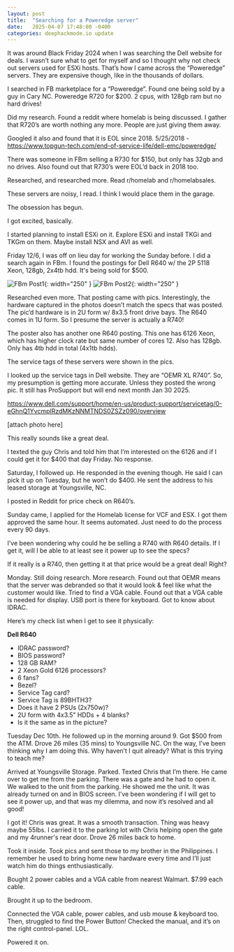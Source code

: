```yaml
---
layout: post
title:  "Searching for a Poweredge server"
date:   2025-04-07 17:48:00 -0400
categories: deephackmode.io update
---
```

It was around Black Friday 2024 when I was searching the Dell website for deals.  I wasn't sure what to get for myself and so I thought why not check out servers used for ESXi hosts.  That’s how I came across the “Poweredge” servers.  They are expensive though, like in the thousands of dollars.

I searched in FB marketplace for a “Poweredge”.  Found one being sold by a guy in Cary NC.  Poweredge R720 for $200.  2 cpus, with 128gb ram but no hard drives!  

Did my research.  Found a reddit where homelab is being discussed.  I gather that R720’s are worth nothing any more.  People are just giving them away.  

Googled it also and found that it is EOL since 2018. 5/25/2018 - https://www.topgun-tech.com/end-of-service-life/dell-emc/poweredge/ 

There was someone in FBm selling a R730 for $150, but only has 32gb and no drives.  Also found out that R730’s were EOL’d back in 2018 too.  

Researched, and researched more.  Read r/homelab and r/homelabsales.

These servers are noisy, I read.  I think I would place them in the garage.

The obsession has begun.

I got excited, basically.  

I started planning to install ESXi on it.  Explore ESXi and install TKGi and TKGm on them.  Maybe install NSX and AVI as well.

Friday 12/6, I was off on lieu day for working the Sunday before.  I did a search again in FBm.  I found the postings for Dell R640 w/ the 2P 5118 Xeon, 128gb, 2x4tb hdd.  It's being sold for $500.

![FBm Post1](/assets/images/FBpost1.png "FBm Post1"){: width="250" }
![FBm Post2](/assets/images/FBpost2.png "FBm Post2"){: width="250" }

Researched even more.  That posting came with pics.  Interestingly, the hardware captured in the photos doesn’t match the specs that was posted.  The pic’d hardware is in 2U form w/ 8x3.5 front drive bays.  The R640 comes in 1U form.  So I presume the server is actually a R740!  

The poster also has another one R640 posting.  This one has 6126 Xeon, which has higher clock rate but same number of cores 12.  Also has 128gb.  Only has 4tb hdd in total (4x1tb hdds).

The service tags of these servers were shown in the pics.

I looked up the service tags in Dell website.  They are “OEMR XL R740”.  So, my presumption is getting more accurate.  Unless they posted the wrong pic.   It still has ProSupport but will end next month Jan 30 2025.

https://www.dell.com/support/home/en-us/product-support/servicetag/0-eGhnQ1YvcmplRzdMKzNNMTNDS0ZSZz090/overview 

[attach photo here]

This really sounds like a great deal.

I texted the guy Chris and told him that I’m interested on the 6126 and if I could get it for $400 that day Friday.  No response.

Saturday, I followed up.  He responded in the evening though.  He said I can pick it up on Tuesday, but he won’t do $400.  He sent the address to his leased storage at Youngsville, NC.

I posted in Reddit for price check on R640’s.

Sunday came, I applied for the Homelab license for VCF and ESX.  I got them approved the same hour.  It seems automated.  Just need to do the process every 90 days.

I’ve been wondering why could he be selling a R740 with R640 details.  If I get it, will I be able to at least see it power up to see the specs?

If it really is a R740, then getting it at that price would be a great deal! Right?

Monday.  Still doing research.  More research.  Found out that OEMR means that the server was debranded so that it would look & feel like what the customer would like.  Tried to find a VGA cable.  Found out that a VGA cable is needed for display.  USB port is there for keyboard.  Got to know about IDRAC.

Here’s my check list when I get to see it physically:

**Dell R640**

- IDRAC password?
- BIOS password?
- 128 GB RAM?
- 2 Xeon Gold 6126 processors?
- 6 fans?
- Bezel?
- Service Tag card?
- Service Tag is 89BHTH3?
- Does it have 2 PSUs (2x750w)?
- 2U form with 4x3.5” HDDs + 4 blanks?
- Is it the same as in the picture?

Tuesday Dec 10th.  He followed up in the morning around 9.  Got $500 from the ATM.  Drove 26 miles (35 mins) to Youngsville NC.  On the way, I’ve been thinking why I am doing this.  Why haven’t I quit already?  What is this trying to teach me?

Arrived at Youngsville Storage.  Parked.  Texted Chris that I’m there.  He came over to get me from the parking.  There was a gate and he had to open it.  We walked to the unit from the parking.  He showed me the unit.  It was already turned on and in BIOS screen.  I’ve been wondering if I will get to see it power up, and that was my dilemma, and now it’s resolved and all good!  

I got it!  Chris was great.  It was a smooth transaction.  Thing was heavy maybe 55lbs.  I carried it to the parking lot with Chris helping open the gate and my 4runner's rear door.  Drove 26 miles back to home.

Took it inside.  Took pics and sent those to my brother in the Philippines.  I remember he used to bring home new hardware every time and I’ll just watch him do things enthusiastically.

Bought 2 power cables and a VGA cable from nearest Walmart. $7.99 each cable. 

Brought it up to the bedroom.

Connected the VGA cable, power cables, and usb mouse & keyboard too.  Then, struggled to find the Power Button!  Checked the manual, and it’s on the right control-panel. LOL.

Powered it on.